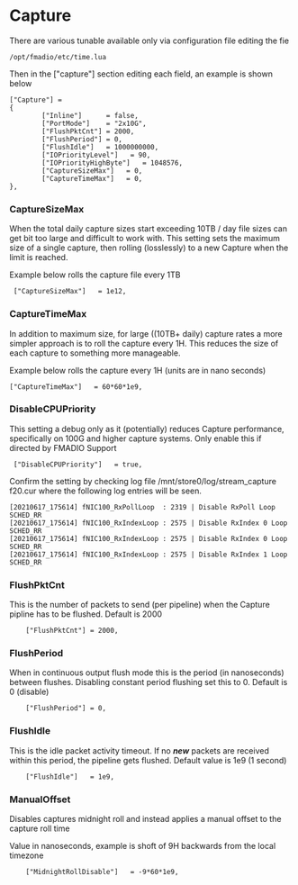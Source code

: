# Capture

There are various tunable available only via configuration file editing the fie

```text
/opt/fmadio/etc/time.lua
```

Then in the \["capture"\] section editing each field, an example is shown below

```text
["Capture"] =
{
        ["Inline"]      = false,
        ["PortMode"]    = "2x10G",
        ["FlushPktCnt"] = 2000,
        ["FlushPeriod"] = 0,
        ["FlushIdle"]   = 1000000000,
        ["IOPriorityLevel"]   = 90,
        ["IOPriorityHighByte"]   = 1048576,
        ["CaptureSizeMax"]   = 0,
        ["CaptureTimeMax"]   = 0,
},
```

### CaptureSizeMax

When the total daily capture sizes start exceeding 10TB / day file sizes can get bit too large and difficult to work with. This setting sets the maximum size of a single capture, then rolling \(losslessly\) to a new Capture when the limit is reached. 

Example below rolls the capture file every 1TB

```text
 ["CaptureSizeMax"]   = 1e12,
```

### CaptureTimeMax

In addition to maximum size, for large \(\(10TB+ daily\) capture rates a more simpler approach is to roll the capture every 1H. This reduces the size of each capture to something more manageable.

Example below rolls the capture every 1H \(units are in nano seconds\)

```text
["CaptureTimeMax"]   = 60*60*1e9,
```

### DisableCPUPriority

This setting a debug only as it \(potentially\) reduces Capture performance, specifically on 100G and higher capture systems. Only enable this if directed by FMADIO Support

```text
 ["DisableCPUPriority"]   = true, 
```

Confirm the setting by checking log file /mnt/store0/log/stream\_capture f20.cur where the following log entries will be seen. 

```text
[20210617_175614] fNIC100_RxPollLoop  : 2319 | Disable RxPoll Loop SCHED_RR
[20210617_175614] fNIC100_RxIndexLoop : 2575 | Disable RxIndex 0 Loop SCHED_RR
[20210617_175614] fNIC100_RxIndexLoop : 2575 | Disable RxIndex 0 Loop SCHED_RR
[20210617_175614] fNIC100_RxIndexLoop : 2575 | Disable RxIndex 1 Loop SCHED_RR
```

### FlushPktCnt

This is the number of packets to send \(per pipeline\) when the Capture pipline has to be flushed. Default is 2000

```text
    ["FlushPktCnt"] = 2000,
```

### FlushPeriod

When in continuous output flush mode this is the period \(in nanoseconds\) between flushes. Disabling constant period flushing set this to 0. Default is 0 \(disable\)

```text
    ["FlushPeriod"] = 0,
```

### FlushIdle

This is the idle packet activity timeout. If no _**new**_ packets are received within this period, the pipeline gets flushed. Default value is 1e9 \(1 second\)

```text
    ["FlushIdle"]   = 1e9,
```

### ManualOffset

Disables captures midnight roll and instead applies a manual offset to the capture roll time

Value in nanoseconds, example is shoft of 9H backwards from the local timezone

```text
    ["MidnightRollDisable"]   = -9*60*1e9,
```

